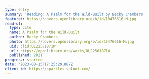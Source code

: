 ```yaml
---
type: entry
summary: 'Reading: A Psalm for the Wild-Built by Becky Chambers'
featured: https://covers.openlibrary.org/b/id/10476616-M.jpg
read-of:
  type: cite
  name: A Psalm for the Wild-Built
  author: Becky Chambers
  photo: https://covers.openlibrary.org/b/id/10476616-M.jpg
  uid: olid:OL22561871W
  url: https://openlibrary.org/works/OL22561871W
  published: 2021
progress: started
date: '2023-08-15T17:25:29.887Z'
client_id: https://sparkles.sploot.com/
---
```

